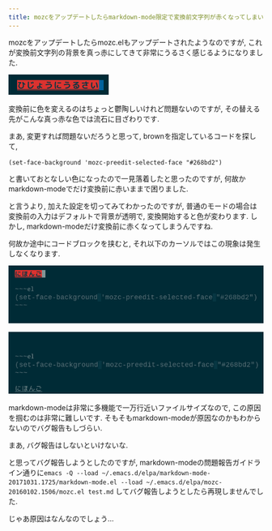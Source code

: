 ```yaml
---
title: mozcをアップデートしたらmarkdown-mode限定で変換前文字列が赤くなってしまいます
---
```


mozcをアップデートしたらmozc.elもアップデートされたようなのですが,
これが変換前文字列の背景を真っ赤にしてきて非常にうるさく感じるようになりました.

![ひじょうにうるさい](/asset/screenshot-2017-11-07-14-20-45.png)

変換前に色を変えるのはちょっと鬱陶しいけれど問題ないのですが,
その替える先がこんな真っ赤な色では流石に目ざわりです.

まあ,
変更すれば問題ないだろうと思って,
brownを指定しているコードを探して,

~~~elisp
(set-face-background 'mozc-preedit-selected-face "#268bd2")
~~~

と書いておとなしい色になったので一見落着したと思ったのですが,
何故かmarkdown-modeでだけ変換前に赤いままで困りました.

と言うより,
加えた設定を切ってみてわかったのですが,
普通のモードの場合は変換前の入力はデフォルトで背景が透明で,
変換開始すると色が変わります.
しかし,
markdown-modeだけ変換前に赤くなってしまうんですね.

何故か途中にコードブロックを挟むと,
それ以下のカーソルではこの現象は発生しなくなります.

![コードブロック前](/asset/screenshot-2017-11-07-14-56-02.png)

![コードブロック後](/asset/screenshot-2017-11-07-14-56-18.png)

markdown-modeは非常に多機能で一万行近いファイルサイズなので,
この原因を掴むのは非常に難しいです.
そもそもmarkdown-modeが原因なのかもわからないのでバグ報告もしづらい.

まあ,
バグ報告はしないといけないな.

と思ってバグ報告しようとしたのですが,
markdown-modeの問題報告ガイドライン通りに`emacs -Q --load ~/.emacs.d/elpa/markdown-mode-20171031.1725/markdown-mode.el --load ~/.emacs.d/elpa/mozc-20160102.1506/mozc.el test.md`
してバグ報告しようとしたら再現しませんでした.

じゃあ原因はなんなのでしょう…
